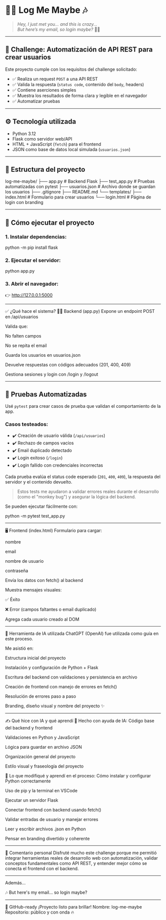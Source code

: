 # 🎤🔐 Log Me Maybe 🎶

> _Hey, I just met you... and this is crazy..._  
> _But here’s my email, so login maybe?_ 🔐🎶

---

## 🧪 Challenge: Automatización de API REST para crear usuarios

Este proyecto cumple con los requisitos del challenge solicitado:

- ✅ Realiza un request `POST` a una API REST  
- ✅ Valida la respuesta (`status code`, contenido del `body`, headers)  
- ✅ Contiene aserciones simples  
- ✅ Muestra los resultados de forma clara y legible en el navegador 
- ✅ Automatizar pruebas

---

## ⚙️ Tecnología utilizada

- Python 3.12  
- Flask como servidor web/API  
- HTML + JavaScript (`fetch`) para el frontend  
- JSON como base de datos local simulada (`usuarios.json`)

---

## 📂 Estructura del proyecto

log-me-maybe/
├── app.py # Backend Flask
├── test_app.py # Pruebas automatizadas con pytest
├── usuarios.json # Archivo donde se guardan los usuarios
├── .gitignore
├── README.md
└── templates/
├── index.html # Formulario para crear usuarios
└── login.html # Página de login con branding

---

## 🚀 Cómo ejecutar el proyecto

### 1. Instalar dependencias:
python -m pip install flask

### 2. Ejecutar el servidor:
python app.py

### 3. Abrir el navegador:
👉 http://127.0.0.1:5000

---

✅ ¿Qué hace el sistema?
🧑‍💻 Backend (app.py)
Expone un endpoint POST en /api/usuarios

Valida que:

No falten campos

No se repita el email

Guarda los usuarios en usuarios.json

Devuelve respuestas con códigos adecuados (201, 400, 409)

Gestiona sesiones y login con /login y /logout

---

## 🧪 Pruebas Automatizadas

Usé `pytest` para crear casos de prueba que validan el comportamiento de la app.

### Casos testeados:

- ✔️ Creación de usuario válida (`/api/usuarios`)
- ✔️ Rechazo de campos vacíos
- ✔️ Email duplicado detectado
- ✔️ Login exitoso (`/login`)
- ✔️ Login fallido con credenciales incorrectas

Cada prueba evalúa el status code esperado (`201`, `400`, `409`), la respuesta del servidor y el contenido devuelto.

> Estos tests me ayudaron a validar errores reales durante el desarrollo (como el "monkey bug") y asegurar la lógica del backend.

Se pueden ejecutar fácilmente con:

python -m pytest test_app.py

---

🖥 Frontend (index.html)
Formulario para cargar:

nombre

email

nombre de usuario

contraseña

Envía los datos con fetch() al backend

Muestra mensajes visuales:

✅ Éxito

❌ Error (campos faltantes o email duplicado)

Agrega cada usuario creado al DOM

---

🤖 Herramienta de IA utilizada
ChatGPT (OpenAI) fue utilizada como guía en este proceso.

Me asistió en:

Estructura inicial del proyecto

Instalación y configuración de Python + Flask

Escritura del backend con validaciones y persistencia en archivo

Creación de frontend con manejo de errores en fetch()

Resolución de errores paso a paso

Branding, diseño visual y nombre del proyecto ✨

---

✍ Qué hice con IA y qué aprendí
🧠 Hecho con ayuda de IA:
Código base del backend y frontend

Validaciones en Python y JavaScript

Lógica para guardar en archivo JSON

Organización general del proyecto

Estilo visual y fraseología del proyecto

💪 Lo que modifiqué y aprendí en el proceso:
Cómo instalar y configurar Python correctamente

Uso de pip y la terminal en VSCode

Ejecutar un servidor Flask

Conectar frontend con backend usando fetch()

Validar entradas de usuario y manejar errores

Leer y escribir archivos .json en Python

Pensar en branding divertido y coherente

---

💬 Comentario personal
Disfruté mucho este challenge porque me permitió integrar herramientas reales de desarrollo web con automatización, validar conceptos fundamentales como API REST, y entender mejor cómo se conecta el frontend con el backend.

---

Además…

🎶 But here's my email... so login maybe?

---

🐙 GitHub-ready
¡Proyecto listo para brillar!
Nombre: log-me-maybe
Repositorio: público y con onda 🔥